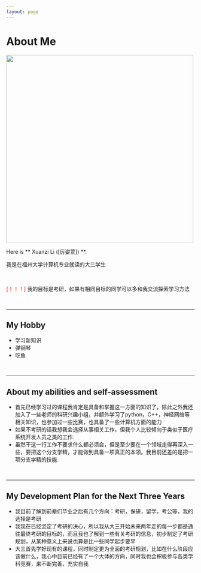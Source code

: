 ```yaml
---
layout: page
---
```


# About Me

<img src="https://lzx200211.github.io/hanlin.jpg" class="floatpic" width="500" height="500">

Here is ** Xuanzi Li ([厉姿萱]) **.

我是在福州大学计算机专业就读的大三学生

<br>

 <font color='red'>[！！！]</font> 我的目标是考研，如果有相同目标的同学可以多和我交流探索学习方法

<br>

---

## My Hobby

- 学习新知识
- 弹钢琴
- 吃鱼

<br>

---

## About my abilities and self-assessment

- 首先已经学习过的课程我肯定是具备和掌握这一方面的知识了，除此之外我还加入了一些老师的科研兴趣小组，并额外学习了python，C++，神经网络等相关知识，也参加过一些比赛，也具备了一些计算机方面的能力
- 如果不考研的话我想我会选择从事相关工作，但我个人比较倾向于类似于医疗系统开发人员之类的工作.
- 虽然干这一行工作不要求什么都必须会，但是至少要在一个领域走得再深入一些，要把这个分支学精，才能做到具备一项真正的本领。我目前还差的是把一项分支学精的技能.

<br>

---

## My Development Plan for the Next Three Years

 - 我目前了解到前辈们毕业之后有几个方向：考研，保研，留学，考公等，我的选择是考研
 - 我现在已经坚定了考研的决心，所以我从大三开始未来两年走的每一步都是通往最终考研的目标的，而且我也了解到一些有关考研的信息，初步制定了考研规划，从某种意义上来说也算是比一些同学起步要早
 - 大三首先学好现有的课程，同时制定更为全面的考研规划，比如在什么阶段应该做什么，我心中目前已经有了一个大体的方向，同时我也会积极参与各类学科竞赛，来不断完善，充实自我